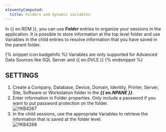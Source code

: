 ```yaml
---
eleventyComputed:
  title: Folders and dynamic variables
---
```

In {{ en.RDM }}, you can use ***Folder*** entries to organize your sessions in the application. It is possible to store information at the top level folder and use Variables in the child entries to resolve information that you have saved in the parent folder.

{% snippet icon.badgeInfo %}
Variables are only supported for Advanced Data Sources like SQL Server and {{ en.DVLS }}
{% endsnippet %}

## SETTINGS

1. Create a Company, Database, Device, Domain, Identity, Printer, Server, Site, Software or Workstation folder in the ***{{ en.NPANE }}***.
1. Enter information in Folder properties. Only include a password if you want to put password protection on the folder.  
![!!KB4267](https://webdevolutions.azureedge.net/docs/en/kb/KB4267.png)
1. In the child sessions, use the appropriate Variables to retrieve the information that is saved at the folder level.  
![!!KB4268](https://webdevolutions.azureedge.net/docs/en/kb/KB4268.png)

